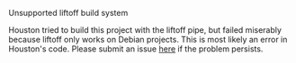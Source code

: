 Unsupported liftoff build system

Houston tried to build this project with the liftoff pipe, but failed miserably
because liftoff only works on Debian projects. This is most likely an error in
Houston's code. Please submit an issue [here][1] if the problem persists.

[1]: https://github.com/elementary/houston/issues
